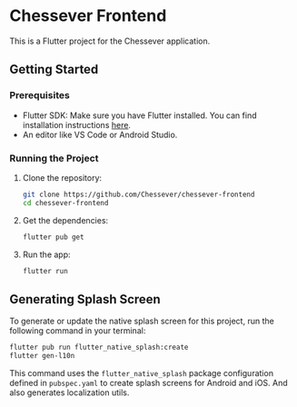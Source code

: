 # Chessever Frontend

This is a Flutter project for the Chessever application.

## Getting Started

### Prerequisites

- Flutter SDK: Make sure you have Flutter installed. You can find installation instructions [here](https://flutter.dev/docs/get-started/install).
- An editor like VS Code or Android Studio.

### Running the Project

1.  Clone the repository:
    ```bash
    git clone https://github.com/Chessever/chessever-frontend
    cd chessever-frontend
    ```
2.  Get the dependencies:
    ```bash
    flutter pub get
    ```
3.  Run the app:
    ```bash
    flutter run
    ```

## Generating Splash Screen

To generate or update the native splash screen for this project, run the following command in your terminal:

```bash
flutter pub run flutter_native_splash:create
flutter gen-l10n
```

This command uses the `flutter_native_splash` package configuration defined in `pubspec.yaml` 
to create splash screens for Android and iOS. And also generates localization utils.

